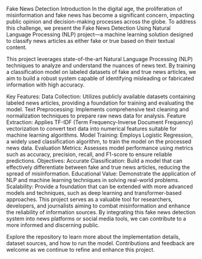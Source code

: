 

Fake News Detection 
Introduction
In the digital age, the proliferation of misinformation and fake news has become a significant concern, impacting public opinion and decision-making processes across the globe. To address this challenge, we present the Fake News Detection Using Natural Language Processing (NLP) project—a machine learning solution designed to classify news articles as either fake or true based on their textual content.

This project leverages state-of-the-art Natural Language Processing (NLP) techniques to analyze and understand the nuances of news text. By training a classification model on labeled datasets of fake and true news articles, we aim to build a robust system capable of identifying misleading or fabricated information with high accuracy.

Key Features:
Data Collection: Utilizes publicly available datasets containing labeled news articles, providing a foundation for training and evaluating the model.
Text Preprocessing: Implements comprehensive text cleaning and normalization techniques to prepare raw news data for analysis.
Feature Extraction: Applies TF-IDF (Term Frequency-Inverse Document Frequency) vectorization to convert text data into numerical features suitable for machine learning algorithms.
Model Training: Employs Logistic Regression, a widely used classification algorithm, to train the model on the processed news data.
Evaluation Metrics: Assesses model performance using metrics such as accuracy, precision, recall, and F1-score to ensure reliable predictions.
Objectives:
Accurate Classification: Build a model that can effectively differentiate between fake and true news articles, reducing the spread of misinformation.
Educational Value: Demonstrate the application of NLP and machine learning techniques in solving real-world problems.
Scalability: Provide a foundation that can be extended with more advanced models and techniques, such as deep learning and transformer-based approaches.
This project serves as a valuable tool for researchers, developers, and journalists aiming to combat misinformation and enhance the reliability of information sources. By integrating this fake news detection system into news platforms or social media tools, we can contribute to a more informed and discerning public.

Explore the repository to learn more about the implementation details, dataset sources, and how to run the model. Contributions and feedback are welcome as we continue to refine and enhance this project.
